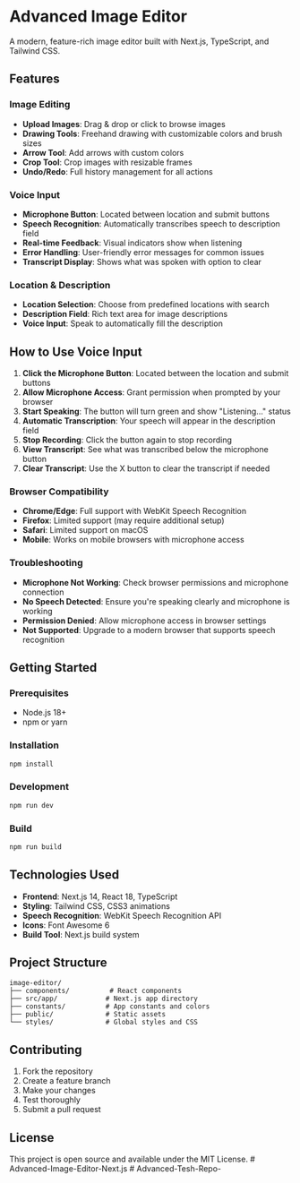 # Advanced Image Editor

A modern, feature-rich image editor built with Next.js, TypeScript, and Tailwind CSS.

## Features

### Image Editing
- **Upload Images**: Drag & drop or click to browse images
- **Drawing Tools**: Freehand drawing with customizable colors and brush sizes
- **Arrow Tool**: Add arrows with custom colors
- **Crop Tool**: Crop images with resizable frames
- **Undo/Redo**: Full history management for all actions

### Voice Input
- **Microphone Button**: Located between location and submit buttons
- **Speech Recognition**: Automatically transcribes speech to description field
- **Real-time Feedback**: Visual indicators show when listening
- **Error Handling**: User-friendly error messages for common issues
- **Transcript Display**: Shows what was spoken with option to clear

### Location & Description
- **Location Selection**: Choose from predefined locations with search
- **Description Field**: Rich text area for image descriptions
- **Voice Input**: Speak to automatically fill the description

## How to Use Voice Input

1. **Click the Microphone Button**: Located between the location and submit buttons
2. **Allow Microphone Access**: Grant permission when prompted by your browser
3. **Start Speaking**: The button will turn green and show "Listening..." status
4. **Automatic Transcription**: Your speech will appear in the description field
5. **Stop Recording**: Click the button again to stop recording
6. **View Transcript**: See what was transcribed below the microphone button
7. **Clear Transcript**: Use the X button to clear the transcript if needed

### Browser Compatibility
- **Chrome/Edge**: Full support with WebKit Speech Recognition
- **Firefox**: Limited support (may require additional setup)
- **Safari**: Limited support on macOS
- **Mobile**: Works on mobile browsers with microphone access

### Troubleshooting
- **Microphone Not Working**: Check browser permissions and microphone connection
- **No Speech Detected**: Ensure you're speaking clearly and microphone is working
- **Permission Denied**: Allow microphone access in browser settings
- **Not Supported**: Upgrade to a modern browser that supports speech recognition

## Getting Started

### Prerequisites
- Node.js 18+ 
- npm or yarn

### Installation
```bash
npm install
```

### Development
```bash
npm run dev
```

### Build
```bash
npm run build
```

## Technologies Used

- **Frontend**: Next.js 14, React 18, TypeScript
- **Styling**: Tailwind CSS, CSS3 animations
- **Speech Recognition**: WebKit Speech Recognition API
- **Icons**: Font Awesome 6
- **Build Tool**: Next.js build system

## Project Structure

```
image-editor/
├── components/          # React components
├── src/app/            # Next.js app directory
├── constants/          # App constants and colors
├── public/             # Static assets
└── styles/             # Global styles and CSS
```

## Contributing

1. Fork the repository
2. Create a feature branch
3. Make your changes
4. Test thoroughly
5. Submit a pull request

## License

This project is open source and available under the MIT License.
#   A d v a n c e d - I m a g e - E d i t o r - N e x t . j s 
 
 #   A d v a n c e d - T e s h - R e p o -  
 